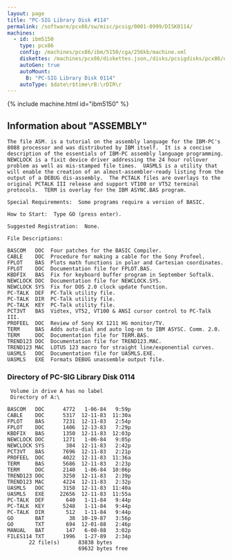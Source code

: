 ```yaml
---
layout: page
title: "PC-SIG Library Disk #114"
permalink: /software/pcx86/sw/misc/pcsig/0001-0999/DISK0114/
machines:
  - id: ibm5150
    type: pcx86
    config: /machines/pcx86/ibm/5150/cga/256kb/machine.xml
    diskettes: /machines/pcx86/diskettes.json,/disks/pcsigdisks/pcx86/diskettes.json
    autoGen: true
    autoMount:
      B: "PC-SIG Library Disk 0114"
    autoType: $date\r$time\rB:\rDIR\r
---
```


{% include machine.html id="ibm5150" %}

## Information about "ASSEMBLY"

    The file ASM. is a tutorial on the assembly language for the IBM-PC's
    8088 processor and was distributed by IBM itself.  It is a concise
    description of the essentials of IBM-PC assembly language programming.
    NEWCLOCK is a fixit device driver addressing the 24 hour rollover
    problem as well as mis-stamped file times.  UASMLS is a utility that
    will enable the creation of an almost-assembler-ready listing from the
    output of a DEBUG dis-assembly.  The PCTALK files are overlays to the
    original PCTALK III release and support VT100 or VT52 terminal
    protocols.  TERM is overlay for the IBM ASYNC.BAS program.
    
    Special Requirements:  Some programs require a version of BASIC.
    
    How to Start:  Type GO (press enter).
    
    Suggested Registration:  None.
    
    File Descriptions:
    
    BASCOM   DOC  Four patches for the BASIC Compiler.
    CABLE    DOC  Procedure for making a cable for the Sony Profeel.
    FPLOT    BAS  Plots math functions in polar and Cartesian coordinates.
    FPLOT    DOC  Documentation file for FPLOT.BAS.
    KBDFIX   BAS  Fix for keyboard buffer program in September Softalk.
    NEWCLOCK DOC  Documentation file for NEWCLOCK.SYS.
    NEWCLOCK SYS  Fix for DOS 2.0 clock update function.
    PC-TALK  DEF  PC-Talk utility file.
    PC-TALK  DIR  PC-Talk utility file.
    PC-TALK  KEY  PC-Talk utility file.
    PCT3VT   BAS  Vidtex, VT52, VT100 & ANSI cursor control to PC-Talk III.
    PROFEEL  DOC  Review of Sony KX 1211 HG monitor/TV.
    TERM     BAS  Adds auto-dial and auto log-on to IBM ASYSC. Comm. 2.0.
    TERM     DOC  Documentation file for TERM.BAS.
    TREND123 DOC  Documentation file for TREND123.MAC.
    TREND123 MAC  LOTUS 123 macro for straight line/exponential curves.
    UASMLS   DOC  Documentation file for UASMLS.EXE.
    UASMLS   EXE  Formats DEBUG unassemble output file.

### Directory of PC-SIG Library Disk 0114

     Volume in drive A has no label
     Directory of A:\

    BASCOM   DOC      4772   1-06-84   9:59p
    CABLE    DOC      5317  12-11-83  11:30a
    FPLOT    BAS      7231  12-11-83   2:54p
    FPLOT    DOC      1406  12-13-83   7:29p
    KBDFIX   BAS      1350  12-11-83  12:03p
    NEWCLOCK DOC      1271   1-06-84   9:05p
    NEWCLOCK SYS       384  12-11-83   2:42p
    PCT3VT   BAS      7696  12-11-83   2:21p
    PROFEEL  DOC      4022  12-11-83  11:36a
    TERM     BAS      5686  12-11-83   2:23p
    TERM     DOC      2140   1-06-84  10:06p
    TREND123 DOC      3250  12-11-83   2:39p
    TREND123 MAC      4224  12-11-83   2:32p
    UASMLS   DOC      3158  12-11-83  11:40a
    UASMLS   EXE     22656  12-11-83  11:55a
    PC-TALK  DEF       640   1-11-84   9:44p
    PC-TALK  KEY      5248   1-11-84   9:44p
    PC-TALK  DIR       512   1-11-84   9:44p
    GO       BAT        38  10-19-87   3:56p
    GO       TXT       694  12-01-88   2:46p
    MANUAL   BAT       147   6-08-88   3:02p
    FILES114 TXT      1996   1-27-89   2:34p
           22 file(s)      83838 bytes
                           69632 bytes free
